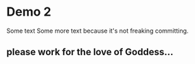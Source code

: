 # Demo 2

Some text
Some more text because it's not freaking committing.

## please work for the love of Goddess...